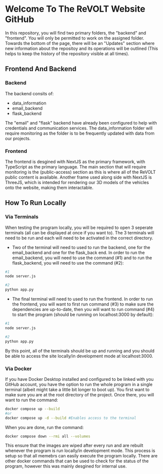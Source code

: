 # Welcome To The ReVOLT Website GitHub

In this repository, you will find two primary folders, the "backend" and "frontend". You will only be permitted to work on the assigned folder. Towards the bottom of the page, there will be an "Updates" section where new information about the repositoy and its operations will be outlined (This helps to keep the history of the repository visible at all times).

## Frontend And Backend

### Backend

The backend consits of:

- data_information
- email_backend
- flask_backend

The "email" and "flask" backend have already been configured to help with credentials and communication services. The data_information folder will require monitoring as the folder is to be frequently updated with data from our projects.

### Frontend

The frontend is desgined with NextJS as the primary framework, with TypeScript as the primary language. The main section that will require monitoring is the (public-access) section as this is where all of the ReVOLT public content is available. Another frame used along side with NextJS is ThreeJS, which is intended for rendering our 3D models of the vehicles onto the website, making them interactable.

## How To Run Locally

### Via Terminals

When testing the program locally, you will be required to open 3 seperate terminals (all can be displayed at once if you want to). The 3 terminals will need to be run and each will need to be activated in the correct directory.

- Two of the terminal will need to used to run the backend, one for the email_backend and one for the flask_back end. In order to run the email_backend, you will need to use the command (#1) and to run the flask_backend, you will need to use the command (#2):

```bash
#1
node server.js

#2
python app.py
```

- The final terminal will need to used to run the frontend. In order to run the frontend, you will want to first run command (#3) to make sure the dependencies are up-to-date, then you will want to run command (#4) to start the program (should be running on localhost:3000 by default):

```bash
#1
node server.js

#2
python app.py
```

By this point, all of the terminals should be up and running and you should be able to access the site locally/in development mode at localhost:3000.

### Via Docker

If you have Docker Desktop installed and configured to be linked with you GitHub account, you have the option to run the whole program in a single terminal (albeit might take a little bit longer to boot up). You first want to make sure you are at the root directory of the project. Once there, you will want to run the command:

```bash
docker compose up --build
#or
docker compose up -d --build #Enables access to the terminal
```

When you are done, run the command:

```bash
docker compose down --rmi all --volumes
```

This ensure that the images are wiped after every run and are rebuilt whenever the program is run locally/in development mode. This process is setup so that all memebrs can easily execute the program locally. There are other docker commands that can be used to check for the status of the program, however this was mainly desgined for internal use.
